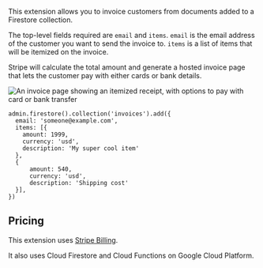 
This extension allows you to invoice customers from documents added to a Firestore collection. 

The top-level fields required are `email` and `items`.
`email` is the email address of the customer you want to send the invoice to.
`items` is a list of items that will be itemized on the invoice. 

Stripe will calculate the total amount and generate a hosted invoice page that lets the customer pay with either cards or bank details.

![An invoice page showing an itemized receipt, with options to pay with card or bank transfer](https://stripe.com/img/docs/billing/hosted-invoice-page.png)

```
admin.firestore().collection('invoices').add({
  email: 'someone@example.com',
  items: [{
    amount: 1999,
    currency: 'usd',
    description: 'My super cool item'
  },
  {
      amount: 540,
      currency: 'usd',
      description: 'Shipping cost'
  }],
})
```

## Pricing

This extension uses [Stripe Billing](https://stripe.com/pricing#billing-pricing).

It also uses Cloud Firestore and Cloud Functions on Google Cloud Platform.
